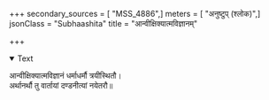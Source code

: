 +++
secondary_sources = [ "MSS_4886",]
meters = [ "अनुष्टुप् (श्लोक)",]
jsonClass = "Subhaashita"
title = "आन्वीक्षिक्यात्मविज्ञानम्"

+++

<details open><summary>Text</summary>

आन्वीक्षिक्यात्मविज्ञानं धर्माधर्मौ त्रयीस्थितौ।  
अर्थानर्थौ तु वार्तायां दण्डनीत्यां नयेतरौ॥
</details>
